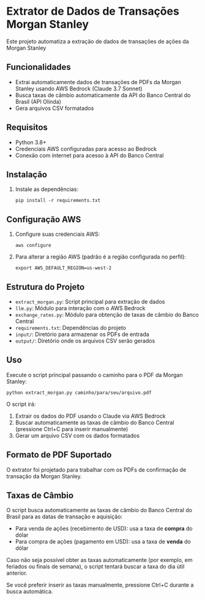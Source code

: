 # Extrator de Dados de Transações Morgan Stanley

Este projeto automatiza a extração de dados de transações de ações da Morgan Stanley

## Funcionalidades

- Extrai automaticamente dados de transações de PDFs da Morgan Stanley usando AWS Bedrock (Claude 3.7 Sonnet)
- Busca taxas de câmbio automaticamente da API do Banco Central do Brasil (API Olinda)
- Gera arquivos CSV formatados

## Requisitos

- Python 3.8+
- Credenciais AWS configuradas para acesso ao Bedrock
- Conexão com internet para acesso à API do Banco Central

## Instalação

1. Instale as dependências:
   ```
   pip install -r requirements.txt
   ```

## Configuração AWS

1. Configure suas credenciais AWS:
   ```
   aws configure
   ```

2. Para alterar a região AWS (padrão é a região configurada no perfil):
   ```
   export AWS_DEFAULT_REGION=us-west-2
   ```

## Estrutura do Projeto

- `extract_morgan.py`: Script principal para extração de dados
- `llm.py`: Módulo para interação com o AWS Bedrock
- `exchange_rates.py`: Módulo para obtenção de taxas de câmbio do Banco Central
- `requirements.txt`: Dependências do projeto
- `input/`: Diretório para armazenar os PDFs de entrada
- `output/`: Diretório onde os arquivos CSV serão gerados

## Uso

Execute o script principal passando o caminho para o PDF da Morgan Stanley:

```
python extract_morgan.py caminho/para/seu/arquivo.pdf
```

O script irá:
1. Extrair os dados do PDF usando o Claude via AWS Bedrock
2. Buscar automaticamente as taxas de câmbio do Banco Central (pressione Ctrl+C para inserir manualmente)
3. Gerar um arquivo CSV com os dados formatados

## Formato de PDF Suportado

O extrator foi projetado para trabalhar com os PDFs de confirmação de transação da Morgan Stanley.

## Taxas de Câmbio

O script busca automaticamente as taxas de câmbio do Banco Central do Brasil para as datas de transação e aquisição:

- Para venda de ações (recebimento de USD): usa a taxa de **compra** do dólar
- Para compra de ações (pagamento em USD): usa a taxa de **venda** do dólar

Caso não seja possível obter as taxas automaticamente (por exemplo, em feriados ou finais de semana), o script tentará buscar a taxa do dia útil anterior.

Se você preferir inserir as taxas manualmente, pressione Ctrl+C durante a busca automática.

